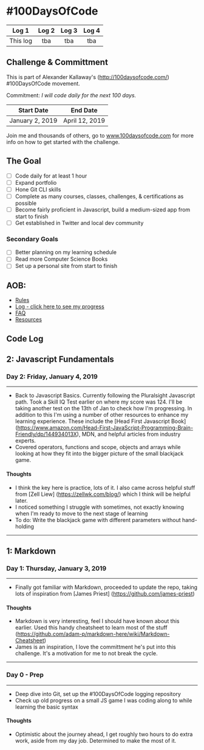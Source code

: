 # #100DaysOfCode 
| Log 1 | Log 2 | Log 3 | Log 4 
| :---: | :---: | :---: | :---:
| This log | tba | tba | tba

## Challenge & Committment 

This is part of Alexander Kallaway's (http://100daysofcode.com/) #100DaysOfCode movement. 

Commitment: *I will code daily for the next 100 days.* 

| Start Date | End Date 
| :---: | :---: 
| January 2, 2019 | April 12, 2019 

Join me and thousands of others, go to www.100daysofcode.com for more info on how to get started with the challenge.

## The Goal

* [ ] Code daily for at least 1 hour
* [ ] Expand portfolio
* [ ] Hone Git CLI skills
* [ ] Complete as many courses, classes, challenges, & certifications as possible
* [ ] Become fairly proficient in Javascript, build a medium-sized app from start to finish
* [ ] Get established in Twitter and local dev community

### Secondary Goals

* [ ] Better planning on my learning schedule 
* [ ] Read more Computer Science Books
* [ ] Set up a personal site from start to finish

## AOB:

* [Rules](rules.md)
* [Log - click here to see my progress](r1-log.md)
* [FAQ](FAQ.md)
* [Resources](resources.md)

## Code Log


## 2: Javascript Fundamentals

### Day 2: Friday, January 4, 2019
---
* Back to Javascript Basics. Currently following the Pluralsight Javascript path. Took a Skill IQ Test earlier on where my score was 124. I'll be taking another test on the 13th of Jan to check how I'm progressing. In addition to this I'm using a number of other resources to enhance my learning experience. These include the [Head First Javascript Book] (https://www.amazon.com/Head-First-JavaScript-Programming-Brain-Friendly/dp/144934013X), MDN, and helpful articles from industry experts.
* Covered operators, functions and scope, objects and arrays while looking at how they fit into the bigger picture of the small blackjack game.

#### Thoughts

* I think the key here is practice, lots of it. I also came across helpful stuff from [Zell Liew] (https://zellwk.com/blog/) which I think will be helpful later.
* I noticed something I struggle with sometimes, not exactly knowing when I'm ready to move to the next stage of learning
* To do: Write the blackjack game with different parameters without hand-holding

---

## 1: Markdown

### Day 1: Thursday, January 3, 2019
---
* Finally got familiar with Markdown, proceeded to update the repo, taking lots of inspiration from [James Priest] (https://github.com/james-priest)

#### Thoughts

* Markdown is very interesting, feel I should have known about this earlier. Used this handy cheatsheet to learn most of the stuff (https://github.com/adam-p/markdown-here/wiki/Markdown-Cheatsheet) 
* James is an inspiration, I love the committment he's put into this challenge. It's a motivation for me to not break the cycle.

---

### Day 0 - Prep
---
* Deep dive into Git, set up the #100DaysOfCode logging repository
* Check up old progress on a small JS game I was coding along to while learning the basic syntax

#### Thoughts

* Optimistic about the journey ahead, I get roughly two hours to do extra work, aside from my day job. Determined to make the most of it.

